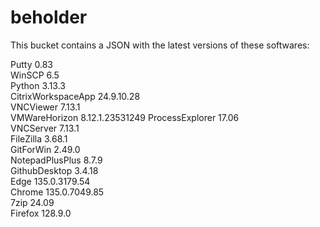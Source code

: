 # beholder
This bucket contains a JSON with the latest versions of these softwares:

Putty              0.83           
WinSCP             6.5            
Python             3.13.3         
CitrixWorkspaceApp 24.9.10.28     
VNCViewer          7.13.1         
VMWareHorizon      8.12.1.23531249
ProcessExplorer    17.06          
VNCServer          7.13.1         
FileZilla          3.68.1         
GitForWin          2.49.0         
NotepadPlusPlus    8.7.9          
GithubDesktop      3.4.18         
Edge               135.0.3179.54  
Chrome             135.0.7049.85  
7zip               24.09          
Firefox            128.9.0          



